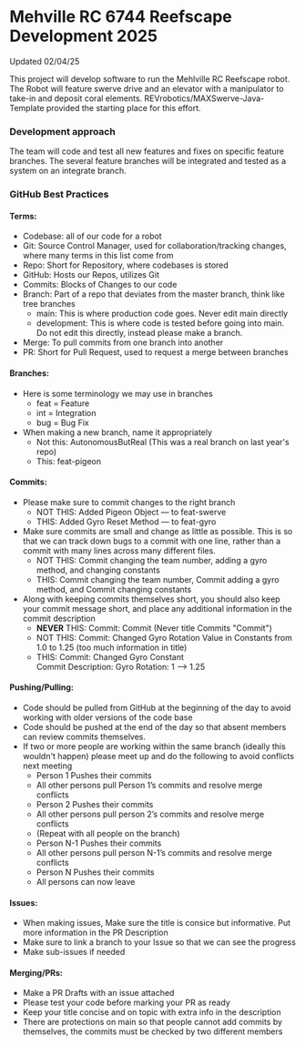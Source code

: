 # Mehville RC 6744 Reefscape Development 2025
Updated 02/04/25

This project will develop software to run the Mehlville RC Reefscape robot. The Robot will feature swerve drive and an elevator with a manipulator to take-in and deposit  coral elements. REVrobotics/MAXSwerve-Java-Template provided the starting place for this effort.
### Development approach
The team will code and test all new features and fixes on specific feature branches. The several feature branches will be integrated and tested as a system on an integrate branch.
### GitHub Best Practices 
#### Terms:
- Codebase: all of our code for a robot
- Git: Source Control Manager, used for collaboration/tracking changes, where many terms in this list come from
- Repo: Short for Repository, where codebases is stored
- GitHub: Hosts our Repos, utilizes Git
- Commits: Blocks of Changes to our code
- Branch: Part of a repo that deviates from the master branch, think like tree branches
  - main: This is where production code goes. Never edit main directly
  - development: This is where code is tested before going into main. Do not edit this directly, instead please make a branch.
- Merge: To pull commits from one branch into another
- PR: Short for Pull Request, used to request a merge between branches
#### Branches:
- Here is some terminology we may use in branches
  - feat = Feature
  - int = Integration
  - bug = Bug Fix
- When making a new branch, name it appropriately
  - Not this:   AutonomousButReal (This was a real branch on last year's repo)
  - This:   feat-pigeon
#### Commits:
- Please make sure to commit changes to the right branch
  - NOT THIS:  Added Pigeon Object — to feat-swerve
  - THIS:  Added Gyro Reset Method — to feat-gyro
- Make sure commits are small and change as little as possible. This is so that we can track down bugs to a commit with one line, rather than a commit with many lines across many different files.
  - NOT THIS:  Commit changing the team number, adding a gyro method, and changing constants
  - THIS: Commit changing the team number, Commit adding a gyro method, and Commit changing constants
- Along with keeping commits themselves short, you should also keep your commit message short, and place any additional information in the commit description
  - **NEVER** THIS:  Commit: Commit (Never title Commits "Commit")
  - NOT THIS:  Commit: Changed Gyro Rotation Value in Constants from 1.0 to 1.25 (too much information in title)
  - THIS:  Commit: Changed Gyro Constant  
    Commit Description: Gyro Rotation: 1 --> 1.25
#### Pushing/Pulling:
- Code should be pulled from GitHub at the beginning of the day to avoid working with older versions of the code base
- Code should be pushed at the end of the day so that absent members can review commits themselves.
- If two or more people are working within the same branch (ideally this wouldn't happen) please meet up and do the following to avoid conflicts next meeting
  - Person 1 Pushes their commits
  - All other persons pull Person 1’s commits and resolve merge conflicts
  - Person 2 Pushes their commits
  - All other persons pull person 2’s commits and resolve merge conflicts
  - (Repeat with all people on the branch)
  - Person N-1 Pushes their commits
  - All other persons pull person N-1’s commits and resolve merge conflicts
  - Person N Pushes their commits
  - All persons can now leave
#### Issues:
- When making issues, Make sure the title is consice but informative. Put more information in the PR Description
- Make sure to link a branch to your Issue so that we can see the progress 
- Make sub-issues if needed
#### Merging/PRs:
- Make a PR Drafts with an issue attached
- Please test your code before marking your PR as ready
- Keep your title concise and on topic with extra info in the description
- There are protections on main so that people cannot add commits by themselves, the commits must be checked by two different members
